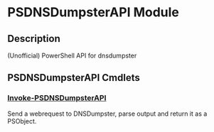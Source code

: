 ﻿---
Module Name: PSDNSDumpsterAPI
Module Guid: cb0a589a-fc8f-44fd-90dc-c9be3827a2f3
Download Help Link: https://github.com/justin-p/PSDNSDumpsterAPI/release/PSDNSDumpsterAPI/docs/PSDNSDumpsterAPI.md
Help Version: 0.0.2
Locale: en-US
---

# PSDNSDumpsterAPI Module
## Description
(Unofficial) PowerShell API for dnsdumpster

## PSDNSDumpsterAPI Cmdlets
### [Invoke-PSDNSDumpsterAPI](Invoke-PSDNSDumpsterAPI.md)
Send a webrequest to DNSDumpster, parse output and return it as a PSObject.


